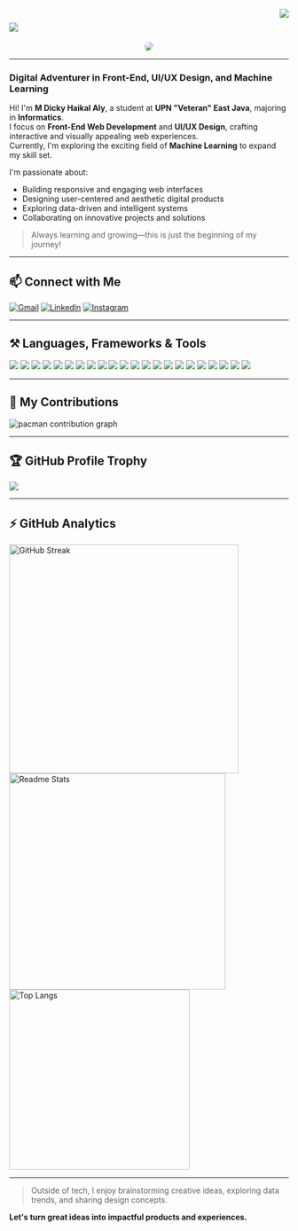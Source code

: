 <img
  align="right"
  src="https://visitor-badge.laobi.icu/badge?page_id=dickyhaa.12&left_color=grey&right_color=blue"
/>

<h1>
  <img
    src="https://readme-typing-svg.herokuapp.com/?font=Righteous&size=35&center=true&vCenter=true&width=500&height=70&duration=4000&lines=Hi+There!+👋;+I'm+M+Dicky+Haikal+Aly!;"
  />
</h1>

<div align="center">
  <img src="https://inspgr.id/app/uploads/2023/05/pixel-art-kirokaze-07.gif" style="width: auto; height: auto; border-radius: 20px;" />
</div>

---

### Digital Adventurer in Front-End, UI/UX Design, and Machine Learning

Hi! I'm **M Dicky Haikal Aly**, a student at **UPN "Veteran" East Java**, majoring in **Informatics**.  
I focus on **Front-End Web Development** and **UI/UX Design**, crafting interactive and visually appealing web experiences.  
Currently, I'm exploring the exciting field of **Machine Learning** to expand my skill set.

I'm passionate about:

- Building responsive and engaging web interfaces
- Designing user-centered and aesthetic digital products
- Exploring data-driven and intelligent systems
- Collaborating on innovative projects and solutions

> Always learning and growing—this is just the beginning of my journey!

---

## 📫 Connect with Me

[![Gmail](https://img.shields.io/badge/Gmail-333333?style=for-the-badge&logo=gmail&logoColor=red)](mailto:dickyhaikal12@gmail.com)
[![LinkedIn](https://img.shields.io/badge/LinkedIn-0077B5?style=for-the-badge&logo=linkedin&logoColor=white)](https://www.linkedin.com/in/m-dicky-haikal-aly-53768528b/)
[![Instagram](https://img.shields.io/badge/Instagram-E4405F?style=for-the-badge&logo=instagram&logoColor=white)](https://instagram.com/dickyhaa12)

---

## ⚒️ Languages, Frameworks & Tools

<div>
  <!-- Frontend -->
  <img src="https://img.shields.io/badge/HTML5-E34F26?style=flat&logo=html5&logoColor=white" />
  <img src="https://img.shields.io/badge/CSS3-1572B6?style=flat&logo=css3&logoColor=white" />
  <img src="https://img.shields.io/badge/JavaScript-F7DF1E?style=flat&logo=javascript&logoColor=black" />
  <img src="https://img.shields.io/badge/PHP-777BB4?style=flat&logo=php&logoColor=white" />
  <img src="https://img.shields.io/badge/Python-3776AB?style=flat&logo=python&logoColor=white" />
  <img src="https://img.shields.io/badge/Java-007396?style=flat&logo=java&logoColor=white" />
  <img src="https://img.shields.io/badge/C-00599C?style=flat&logo=c&logoColor=white" />
  <img src="https://img.shields.io/badge/C%2B%2B-00599C?style=flat&logo=c%2B%2B&logoColor=white" />
  <img src="https://img.shields.io/badge/TailwindCSS-06B6D4?style=flat&logo=tailwindcss&logoColor=white" />
  <img src="https://img.shields.io/badge/React-20232A?style=flat&logo=react&logoColor=61DAFB" />
  <img src="https://img.shields.io/badge/Flutter-02569B?style=flat&logo=flutter&logoColor=white" />
  <img src="https://img.shields.io/badge/Dart-0175C2?style=flat&logo=dart&logoColor=white" />
  <img src="https://img.shields.io/badge/MySQL-4479A1?style=flat&logo=mysql&logoColor=white" />
  <img src="https://img.shields.io/badge/Bash-4EAA25?style=flat&logo=gnubash&logoColor=white" />

  <!-- UI/UX & Tools -->
  <img src="https://img.shields.io/badge/Figma-F24E1E?style=flat&logo=figma&logoColor=white" />
  <img src="https://img.shields.io/badge/Canva-00C4CC?style=flat&logo=canva&logoColor=white" />
  <img src="https://img.shields.io/badge/Git-F05032?style=flat&logo=git&logoColor=white" />
  <img src="https://img.shields.io/badge/GitHub-181717?style=flat&logo=github&logoColor=white" />
  <img src="https://img.shields.io/badge/VS%20Code-007ACC?style=flat&logo=visual-studio-code&logoColor=white" />
  <img src="https://img.shields.io/badge/NetBeans-1B6AC6?style=flat&logo=apache-netbeans-ide&logoColor=white" />
  <img src="https://img.shields.io/badge/Linux-FCC624?style=flat&logo=linux&logoColor=black" />
  <img src="https://img.shields.io/badge/Android%20Studio-3DDC84?style=flat&logo=android-studio&logoColor=white" />

</div>

---

## 👾 My Contributions

<picture>
  <source media="(prefers-color-scheme: dark)" srcset="https://raw.githubusercontent.com/dickyhaa/dickyhaa/output/pacman-contribution-graph-dark.svg">
  <source media="(prefers-color-scheme: light)" srcset="https://raw.githubusercontent.com/dickyhaa/dickyhaa/output/pacman-contribution-graph.svg">
  <img alt="pacman contribution graph" src="https://raw.githubusercontent.com/dickyhaa/dickyhaa/output/pacman-contribution-graph.svg">
</picture>

---

## 🏆 GitHub Profile Trophy

<div>
  <img src="https://github-profile-trophy.vercel.app/?username=dickyhaa&&theme=tokyonigh&no-frame=false" />
</div>

---

## ⚡ GitHub Analytics

<div>
  <img width="413" src="https://streak-stats.demolab.com?user=dickyhaa&theme=tokyonight&border_radius=5&short_numbers=true&mode=weekly" alt="GitHub Streak"/>
  <img width="390" src="https://github-readme-stats.vercel.app/api?username=dickyhaa&theme=tokyonight&show_icons=true&hide_border=false&count_private=true" alt="Readme Stats"/>
  <br/>
  <img width="325" align="center" src="https://github-readme-stats.vercel.app/api/top-langs/?username=dickyhaa&theme=tokyonight&show_icons=true&hide_border=false&layout=compact" alt="Top Langs"/>
</div>

---

<!--
Support & Feedback

If you have any questions, suggestions, or collaboration ideas, feel free to reach out via [email](mailto:dickyhaikal12@gmail.com) or via LinkedIn.
-->

> Outside of tech, I enjoy brainstorming creative ideas, exploring data trends, and sharing design concepts.

**Let's turn great ideas into impactful products and experiences.**
